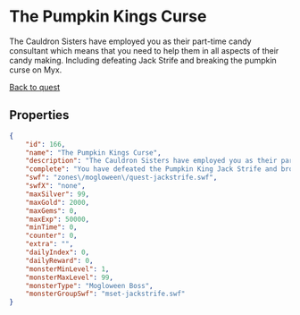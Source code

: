 # The Pumpkin Kings Curse

The Cauldron Sisters have employed you as their part-time candy consultant which means that you need to help them in all aspects of their candy making. Including defeating Jack Strife and breaking the pumpkin curse on Myx.

[Back to quest](../quests.md)

## Properties

```json
{
    "id": 166,
    "name": "The Pumpkin Kings Curse",
    "description": "The Cauldron Sisters have employed you as their part-time candy consultant which means that you need to help them in all aspects of their candy making. Including defeating Jack Strife and breaking the pumpkin curse on Myx.",
    "complete": "You have defeated the Pumpkin King Jack Strife and broken the curse on Myx! Return to the Cauldron Sisters and see what they need help with next!",
    "swf": "zones\/mogloween\/quest-jackstrife.swf",
    "swfX": "none",
    "maxSilver": 99,
    "maxGold": 2000,
    "maxGems": 0,
    "maxExp": 50000,
    "minTime": 0,
    "counter": 0,
    "extra": "",
    "dailyIndex": 0,
    "dailyReward": 0,
    "monsterMinLevel": 1,
    "monsterMaxLevel": 99,
    "monsterType": "Mogloween Boss",
    "monsterGroupSwf": "mset-jackstrife.swf"
}
```

